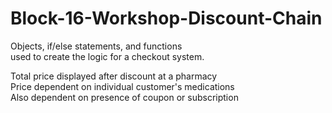 # Block-16-Workshop-Discount-Chain

Objects, if/else statements, and functions <br>
used to create the logic for a checkout system. <br>

Total price displayed after discount at a pharmacy <br>
Price dependent on individual customer's medications <br>
Also dependent on presence of coupon or subscription
